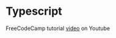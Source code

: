 # Typescript

FreeCodeCamp tutorial [video](https://youtu.be/SpwzRDUQ1GI?si=aXIJj1eGmBoi8Hxw) on Youtube
